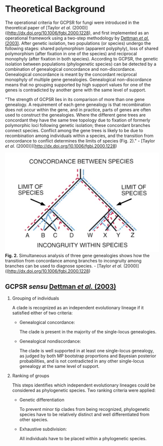 # Theoretical Background

The operational criteria for GCPSR for fungi were introduced in the theoretical
paper of [Taylor _et al._ (2000)]((http://dx.doi.org/10.1006/fgbi.2000.1228),
and first implemented as an operational framework using a two-step methodology by
[Dettman _et al._ (2003)](http://dx.doi.org/10.1554/03-073).
After genetic isolation, two populations (or species) undergo the following
stages: shared polymorphism (apparent polyphyly), loss of shared polymorphism
(after fixation in one of the species) and reciprocal monophyly (after fixation in
both species). According to GCPSR, the genetic isolation between populations
(phylogenetic species) can be detected by a combination of genealogical
concordance and non-discordance. Genealogical concordance is meant by the
concordant reciprocal monophyly of multiple gene genealogies. Genealogical
non-discordance means that no grouping supported by high support values for one of
the genes is contradicted by another gene with the same level of support.

"The strength of GCPSR lies in its comparison of more than one gene genealogy.
A requirement of each gene genealogy is that recombination does not occur within
the gene, and in practice, parts of genes are often used to construct the
genealogies. Where the different gene trees are concordant they have the same tree
topology due to fixation of formerly polymorphic loci following genetic isolation;
these concordant branches connect species. Conflict among the gene trees is likely
to be due to recombination among individuals within a species, and the transition
from concordance to conflict determines the limits of species (Fig. 2)." -
[Taylor _et al._ (2000)]((http://dx.doi.org/10.1006/fgbi.2000.1228)

![Fig. 2](md/figures/Transition.png)
**Fig. 2.** Simultaneous analysis of three gene genealogies shows how the transition from concordance among branches to incongruity among branches can be used to diagnose species. -
[Taylor _et al._ (2000)]((http://dx.doi.org/10.1006/fgbi.2000.1228)

## GCPSR _sensu_ [Dettman _et al._ (2003)](http://dx.doi.org/10.1554/03-073)

1. Grouping of individuals

    A clade is recognized as an independent evolutionary lineage if
    it satisfied either of two criteria:

    - Genealogical concordance:

        The clade is present in the majority of the
        single-locus genealogies.

    - Genealogical nondiscordance:

        The clade is well supported in at least one single-locus
        genealogy, as judged by both MP bootstrap proportions
        and Bayesian posterior probabilities, and is not
        contradicted in any other single-locus genealogy at the same
        level of support.

2. Ranking of groups

    This steps identifies which independent evolutionary lineages
    could be considered as phylogenetic species.
	Two ranking criteria were applied:

    - Genetic differentiation

        To prevent minor tip clades from being recognized,
        phylogenetic species have to be relatively distinct and well
        differentiated from other species.

    - Exhaustive subdivision:

        All individuals have to be placed within a phylogenetic species.
